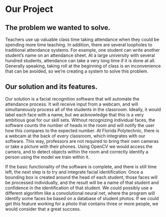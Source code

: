 # Our Project
## The problem we wanted to solve.
Teachers use up valuable class time taking attendance when they could be spending more time teaching. In addition, there are several loopholes to traditional attendance systems. For example, one student can write another student’s name on an attendance sheet. At a large university with several hundred students, attendance can take a very long time if it is done at all. Generally speaking, taking roll at the beginning of class is an inconvenience that can be avoided, so we’re creating a system to solve this problem.

## Our solution and its features.
Our solution is a facial recognition software that will automate the attendance process. It will receive input from a webcam, and will simultaneously process all of the students in the classroom. Ideally, it would label each face with a name, but we acknowledge that this is a very ambitious goal for our skill sets. Without recognizing individual faces, the software counts the number of heads in the room and will notify the user how this compares to the expected number. At Florida Polytechnic, there is a webcam at the back of every classroom, which integrates with our software. This way, professors are not required to bring their own cameras or take a picture with their phones. Using OpenCV we would access the camera, and to detect objects within the room and correctly identify a person using the model we train within it. 

If the basic functionality of the software is complete, and there is still time left, the next step is to try and integrate facial identification. Once a bounding box is created around the head of each student, those faces will be processed individually, and the result will be a name of that student and confidence in the identification of that student. We could possibly use a different algorithm like a convolutional neural net, where the program will identify some faces be based on a database of student photos. If we could get this feature working for a photo that contains three or more people, we would consider that a great success. 
